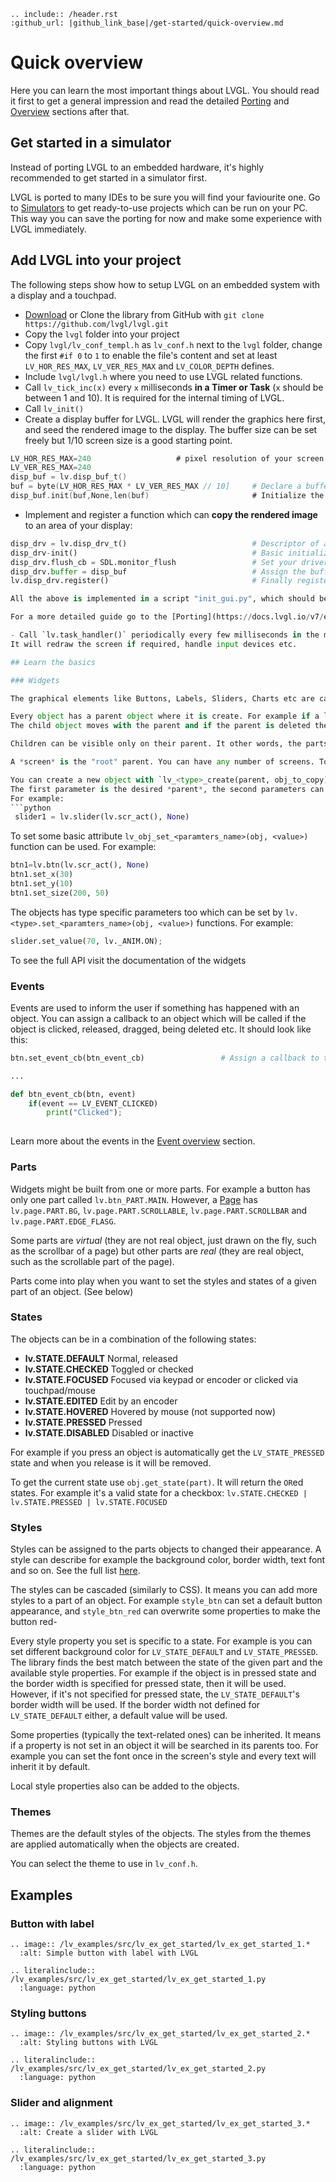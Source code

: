 ```eval_rst
.. include:: /header.rst 
:github_url: |github_link_base|/get-started/quick-overview.md
```

# Quick overview

Here you can learn the most important things about LVGL.
You should read it first to get a general impression and read the detailed [Porting](/porting/index) and [Overview](/overview/index) sections after that.

## Get started in a simulator

Instead of porting LVGL to an embedded hardware, it's highly recommended to get started in a simulator first. 

LVGL is ported to many IDEs to be sure you will find your faviourite one. Go to [Simulators](/get-started/pc-simulator) to get ready-to-use projects which can be run on your PC. This way you can save the porting for now and make some experience with LVGL immediately. 

## Add LVGL into your project

The following steps show how to setup LVGL on an embedded system with a display and a touchpad.

- [Download](https://github.com/lvgl/lvgl/archive/master.zip) or Clone the library from GitHub with `git clone https://github.com/lvgl/lvgl.git`
- Copy the `lvgl` folder into your project
- Copy `lvgl/lv_conf_templ.h` as `lv_conf.h` next to the `lvgl` folder, change the first `#if 0` to `1` to enable the file's content and set at least `LV_HOR_RES_MAX`, `LV_VER_RES_MAX` and `LV_COLOR_DEPTH` defines.
- Include `lvgl/lvgl.h` where you need to use LVGL related functions.
- Call `lv_tick_inc(x)` every `x` milliseconds **in a Timer or Task** (`x` should be between 1 and 10). It is required for the internal timing of LVGL.
- Call `lv_init()`
- Create a display buffer for LVGL. LVGL will render the graphics here first, and seed the rendered image to the display. The buffer size can be set freely but 1/10 screen size is a good starting point. 
```c
LV_HOR_RES_MAX=240                   # pixel resolution of your screen
LV_VER_RES_MAX=240
disp_buf = lv.disp_buf_t()
buf = byte(LV_HOR_RES_MAX * LV_VER_RES_MAX // 10]     # Declare a buffer for 1/10 screen size
disp_buf.init(buf,None,len(buf)                       # Initialize the display buffer
```
- Implement and register a function which can **copy the rendered image** to an area of your display:
```python
disp_drv = lv.disp_drv_t()                            # Descriptor of a display driver
disp_drv-init()                                       # Basic initialization
disp_drv.flush_cb = SDL.monitor_flush                 # Set your driver function in case SDL is used (Unix port of mpy)
disp_drv.buffer = disp_buf                            # Assign the buffer to the display
lv.disp_drv.register()                                # Finally register the drive/

All the above is implemented in a script "init_gui.py", which should be imported before the code creating the GUI.

For a more detailed guide go to the [Porting](https://docs.lvgl.io/v7/en/html/porting/index.html) section.

- Call `lv.task_handler()` periodically every few milliseconds in the main `while(1)` loop, in Timer interrupt or in an Operation system task.
It will redraw the screen if required, handle input devices etc.

## Learn the basics

### Widgets

The graphical elements like Buttons, Labels, Sliders, Charts etc are called objects or widgets in LVGL. Go to [Widgets](/widgets/index) to see the full list of available widgets.

Every object has a parent object where it is create. For example if a label is created on a button, the button is the parent of label. 
The child object moves with the parent and if the parent is deleted the children will be deleted too. 

Children can be visible only on their parent. It other words, the parts of the children out of the parent are clipped.

A *screen* is the "root" parent. You can have any number of screens. To get the current screen call `lv_scr_act()`, and to load a screen use `lv_scr_load(scr1)`.

You can create a new object with `lv_<type>_create(parent, obj_to_copy)`. It will return an `lv_obj_t *` variable which should be used as a reference to the object to set its parameters.
The first parameter is the desired *parent*, the second parameters can be an object to copy (`NULL` if unused).
For example:
```python
 slider1 = lv.slider(lv.scr_act(), None)
```

To set some basic attribute `lv_obj_set_<paramters_name>(obj, <value>)` function can be used. For example:
```python
btn1=lv.btn(lv.scr_act(), None)
btn1.set_x(30)
btn1.set_y(10)
btn1.set_size(200, 50)
```

The objects has type specific parameters too which can be set by `lv.<type>.set_<paramters_name>(obj, <value>)` functions. For example:
```python
slider.set_value(70, lv._ANIM.ON);
```

To see the full API visit the documentation of the widgets 

### Events
Events are used to inform the user if something has happened with an object. You can assign a callback to an object which will be called if the object is clicked, released, dragged, being deleted etc. It should look like this:

```python
btn.set_event_cb(btn_event_cb)                 # Assign a callback to the button

...

def btn_event_cb(btn, event)
    if(event == LV_EVENT_CLICKED) 
        print("Clicked");
    
```

Learn more about the events in the [Event overview](/overview/event) section.

### Parts
Widgets might be built from one or more parts. For example a button has only one part called `lv.btn_PART.MAIN`.
 However, a [Page](/widgets/page) has `lv.page.PART.BG`, `lv.page.PART.SCROLLABLE`, `lv.page.PART.SCROLLBAR` and `lv.page.PART.EDGE_FLASG`.

Some parts are *virtual* (they are not real object, just drawn on the fly, such as the scrollbar of a page) but other parts are *real* (they are real object, such as the scrollable part of the page).

Parts come into play when you want to set the styles and states of a given part of an object. (See below)

### States
The objects can be in a combination of the following states:
- **lv.STATE.DEFAULT** Normal, released
- **lv.STATE.CHECKED** Toggled or checked
- **lv.STATE.FOCUSED** Focused via keypad or encoder or clicked via touchpad/mouse
- **lv.STATE.EDITED** Edit by an encoder
- **lv.STATE.HOVERED** Hovered by mouse (not supported now)
- **lv.STATE.PRESSED** Pressed
- **lv.STATE.DISABLED** Disabled or inactive 

For example if you press an object is automatically get the `LV_STATE_PRESSED` state and when you release is it will be removed.
 
To get the current state use `obj.get_state(part)`. It will return the `OR`ed states. 
For example it's a valid state for a checkbox: `lv.STATE.CHECKED | lv.STATE.PRESSED | lv.STATE.FOCUSED`

### Styles
Styles can be assigned to the parts objects to changed their appearance. 
A style can describe for example the background color, border width, text font and so on. See the full list [here](https://docs.lvgl.io/v7/en/html/overview/style.html#properties).

The styles can be cascaded (similarly to CSS). It means you can add more styles to a part of an object. 
For example `style_btn` can set a default button appearance, and `style_btn_red` can overwrite some properties to make the button red- 

Every style property you set is specific to a state. For example is you can set different background color for `LV_STATE_DEFAULT` and `LV_STATE_PRESSED`. 
The library finds the best match between the state of the given part and the available style properties. For example if the object is in pressed state and the border width is specified for pressed state, then it will be used.
However, if it's not specified for pressed state, the `LV_STATE_DEFAULT`'s border width will be used. If the border width not defined for `LV_STATE_DEFAULT` either, a default value will be used.

Some properties (typically the text-related ones) can be inherited. It means if a property is not set in an object it will be searched in its parents too. 
For example you can set the font once in the screen's style and every text will inherit it by default. 

Local style properties also can be added to the objects.

### Themes
Themes are the default styles of the objects. 
The styles from the themes are applied automatically when the objects are created. 

You can select the theme to use in `lv_conf.h`. 

## Examples

### Button with label

```eval_rst
.. image:: /lv_examples/src/lv_ex_get_started/lv_ex_get_started_1.*
  :alt: Simple button with label with LVGL

.. literalinclude:: /lv_examples/src/lv_ex_get_started/lv_ex_get_started_1.py
  :language: python
```


### Styling buttons

```eval_rst
.. image:: /lv_examples/src/lv_ex_get_started/lv_ex_get_started_2.*
  :alt: Styling buttons with LVGL

.. literalinclude:: /lv_examples/src/lv_ex_get_started/lv_ex_get_started_2.py
  :language: python
```


### Slider and alignment

```eval_rst
.. image:: /lv_examples/src/lv_ex_get_started/lv_ex_get_started_3.*
  :alt: Create a slider with LVGL

.. literalinclude:: /lv_examples/src/lv_ex_get_started/lv_ex_get_started_3.py
  :language: python
```

